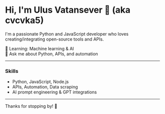 # Hi, I'm Ulus Vatansever 👋 (aka cvcvka5)

I'm a passionate Python and JavaScript developer who loves creating/integrating open-source tools and APIs.

🌱 Learning: Machine learning & AI  
💬 Ask me about Python, APIs, and automation  

---

### Skills
- Python, JavaScript, Node.js  
- APIs, Automation, Data scraping 
- AI prompt engineering & GPT integrations  

---

Thanks for stopping by! 🚀
